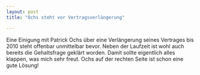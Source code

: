 ```yaml
---
layout: post
title: "Ochs steht vor Vertragsverlängerung"

---
```


Eine Einigung mit Patrick Ochs über eine Verlängerung seines Vertrages bis 2010 steht offenbar unmittelbar bevor. Neben der Laufzeit ist wohl auch bereits die Gehaltsfrage geklärt worden. Damit sollte eigentlich alles klappen, was mich sehr freut. Ochs auf der rechten Seite ist schon eine gute Lösung!


